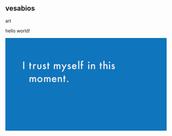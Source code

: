 ## vesabios

art

hello world!

<img src="img/i trust myself in this moment.png" class="img-responsive" alt=""> </div>

